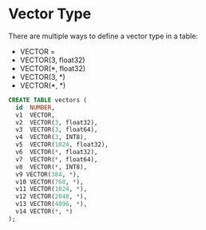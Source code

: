 # Vector Type

There are multiple ways to define a vector type in a table:
- VECTOR = 
- VECTOR(3, float32)
- VECTOR(*, float32)
- VECTOR(3, *)
- VECTOR(*, *)

```SQL
CREATE TABLE vectors (
  id  NUMBER,
  v1  VECTOR,
  v2  VECTOR(3, float32),
  v3  VECTOR(3, float64),
  v4  VECTOR(3, INT8),
  v5  VECTOR(1024, float32),
  v6  VECTOR(*, float32),
  v7  VECTOR(*, float64),
  v8  VECTOR(*, INT8),
  v9 VECTOR(384, *),
  v10 VECTOR(768, *),
  v11 VECTOR(1024, *),
  v12 VECTOR(2048, *),
  v13 VECTOR(4096, *),
  v14 VECTOR(*, *)
);
```
